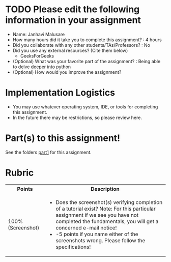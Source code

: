 # TODO Please edit the following information in your assignment

- Name: Janhavi Malusare
- How many hours did it take you to complete this assignment? : 4 hours
- Did you collaborate with any other students/TAs/Professors? : No
- Did you use any external resources? (Cite them below)
  - GeeksForGeeks
- (Optional) What was your favorite part of the assignment? : Being able to delve deeper into python
- (Optional) How would you improve the assignment?

# Implementation Logistics

- You may use whatever operating system, IDE, or tools for completing this assignment.
- In the future there may be restrictions, so please review here.

# Part(s) to this assignment!

See the folders [part1](./part1) for this assignment.

# Rubric
 
  <table>
  <tbody>
    <tr>
      <th>Points</th>
      <th align="center">Description</th>
    </tr>
    <tr>
      <td>100% (Screenshot)</td>
      <td align="left"><ul><li>Does the screenshot(s) verifying completion of a tutorial exist? Note: For this particular assignment if we see you have not completed the fundamentals, you will get a concerned e-mail notice!</li><li>-5 points if you name either of the screenshots wrong. Please follow the specifications!</li></ul></td>
    </tr>
  </tbody>
</table>
